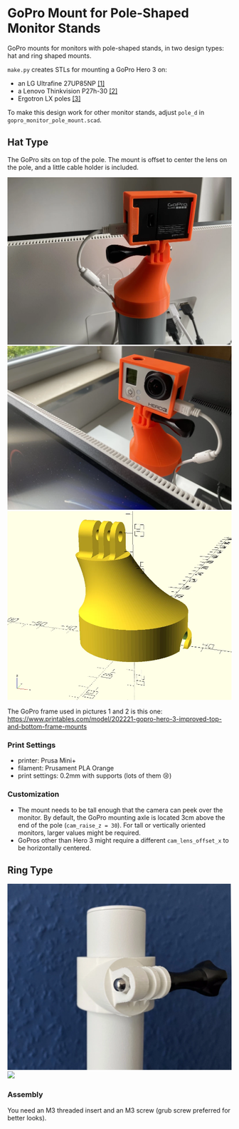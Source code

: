 # GoPro Mount for Pole-Shaped Monitor Stands
GoPro mounts for monitors with pole-shaped stands, in two design types: hat and ring shaped mounts.

`make.py` creates STLs for mounting a GoPro Hero 3 on:
- an LG Ultrafine 27UP85NP [[1]](https://www.lg.com/uk/monitors/uhd-4k-5k/27up85np-w/)
- a Lenovo Thinkvision P27h-30 [[2]](https://www.lenovo.com/gh/en/monitors/p27h-30)
- Ergotron LX poles [[3]](https://www.ergotron.com/en-gb/products/product-details/45-509#)

To make this design work for other monitor stands, adjust `pole_d` in `gopro_monitor_pole_mount.scad`.

## Hat Type
The GoPro sits on top of the pole. The mount is offset to center the lens on the pole, and a little cable holder is included.

![](docs/hat_back.webp)
![](docs/hat_front.webp)
![](docs/hat_preview.webp)

The GoPro frame used in pictures 1 and 2 is this one: https://www.printables.com/model/202221-gopro-hero-3-improved-top-and-bottom-frame-mounts

### Print Settings
* printer: Prusa Mini+
* filament: Prusament PLA Orange
* print settings: 0.2mm with supports (lots of them 😢)

### Customization
* The mount needs to be tall enough that the camera can peek over the monitor. By default, the GoPro mounting axle is located 3cm above the end of the pole (`cam_raise_z = 30`). For tall or vertically oriented monitors, larger values might be required.
* GoPros other than Hero 3 might require a different `cam_lens_offset_x` to be horizontally centered.

## Ring Type
![](docs/ring_front.webp)
![](docs/ring_preview.webp)

### Assembly
You need an M3 threaded insert and an M3 screw (grub screw preferred for better looks).
